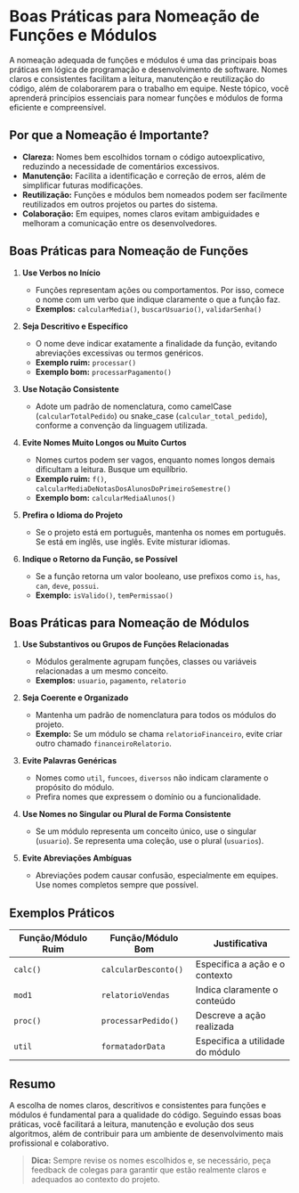 
# Boas Práticas para Nomeação de Funções e Módulos

A nomeação adequada de funções e módulos é uma das principais boas práticas em lógica de programação e desenvolvimento de software. Nomes claros e consistentes facilitam a leitura, manutenção e reutilização do código, além de colaborarem para o trabalho em equipe. Neste tópico, você aprenderá princípios essenciais para nomear funções e módulos de forma eficiente e compreensível.

## Por que a Nomeação é Importante?

- **Clareza:** Nomes bem escolhidos tornam o código autoexplicativo, reduzindo a necessidade de comentários excessivos.
- **Manutenção:** Facilita a identificação e correção de erros, além de simplificar futuras modificações.
- **Reutilização:** Funções e módulos bem nomeados podem ser facilmente reutilizados em outros projetos ou partes do sistema.
- **Colaboração:** Em equipes, nomes claros evitam ambiguidades e melhoram a comunicação entre os desenvolvedores.

## Boas Práticas para Nomeação de Funções

1. **Use Verbos no Início**
   - Funções representam ações ou comportamentos. Por isso, comece o nome com um verbo que indique claramente o que a função faz.
   - **Exemplos:** `calcularMedia()`, `buscarUsuario()`, `validarSenha()`

2. **Seja Descritivo e Específico**
   - O nome deve indicar exatamente a finalidade da função, evitando abreviações excessivas ou termos genéricos.
   - **Exemplo ruim:** `processar()`
   - **Exemplo bom:** `processarPagamento()`

3. **Use Notação Consistente**
   - Adote um padrão de nomenclatura, como camelCase (`calcularTotalPedido`) ou snake_case (`calcular_total_pedido`), conforme a convenção da linguagem utilizada.

4. **Evite Nomes Muito Longos ou Muito Curtos**
   - Nomes curtos podem ser vagos, enquanto nomes longos demais dificultam a leitura. Busque um equilíbrio.
   - **Exemplo ruim:** `f()`, `calcularMediaDeNotasDosAlunosDoPrimeiroSemestre()`
   - **Exemplo bom:** `calcularMediaAlunos()`

5. **Prefira o Idioma do Projeto**
   - Se o projeto está em português, mantenha os nomes em português. Se está em inglês, use inglês. Evite misturar idiomas.

6. **Indique o Retorno da Função, se Possível**
   - Se a função retorna um valor booleano, use prefixos como `is`, `has`, `can`, `deve`, `possui`.
   - **Exemplo:** `isValido()`, `temPermissao()`

## Boas Práticas para Nomeação de Módulos

1. **Use Substantivos ou Grupos de Funções Relacionadas**
   - Módulos geralmente agrupam funções, classes ou variáveis relacionadas a um mesmo conceito.
   - **Exemplos:** `usuario`, `pagamento`, `relatorio`

2. **Seja Coerente e Organizado**
   - Mantenha um padrão de nomenclatura para todos os módulos do projeto.
   - **Exemplo:** Se um módulo se chama `relatorioFinanceiro`, evite criar outro chamado `financeiroRelatorio`.

3. **Evite Palavras Genéricas**
   - Nomes como `util`, `funcoes`, `diversos` não indicam claramente o propósito do módulo.
   - Prefira nomes que expressem o domínio ou a funcionalidade.

4. **Use Nomes no Singular ou Plural de Forma Consistente**
   - Se um módulo representa um conceito único, use o singular (`usuario`). Se representa uma coleção, use o plural (`usuarios`).

5. **Evite Abreviações Ambíguas**
   - Abreviações podem causar confusão, especialmente em equipes. Use nomes completos sempre que possível.

## Exemplos Práticos

| Função/Módulo Ruim | Função/Módulo Bom      | Justificativa                        |
|--------------------|------------------------|--------------------------------------|
| `calc()`           | `calcularDesconto()`   | Especifica a ação e o contexto       |
| `mod1`             | `relatorioVendas`      | Indica claramente o conteúdo         |
| `proc()`           | `processarPedido()`    | Descreve a ação realizada            |
| `util`             | `formatadorData`       | Especifica a utilidade do módulo     |

## Resumo

A escolha de nomes claros, descritivos e consistentes para funções e módulos é fundamental para a qualidade do código. Seguindo essas boas práticas, você facilitará a leitura, manutenção e evolução dos seus algoritmos, além de contribuir para um ambiente de desenvolvimento mais profissional e colaborativo.

> **Dica:** Sempre revise os nomes escolhidos e, se necessário, peça feedback de colegas para garantir que estão realmente claros e adequados ao contexto do projeto.
```
